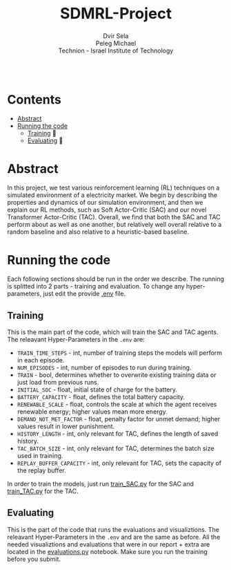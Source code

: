 <h1 align='center' style="text-align:center; font-weight:bold; font-size:2.5em"> SDMRL-Project</h1>

<p align='center' style="text-align:center;font-size:1em;">
    Dvir Sela
    <br/> 
    Peleg Michael
    <br/> 
    Technion - Israel Institute of Technology
</p>

<br>
<br>

# Contents
- [Abstract](#Abstract)
- [Running the code](#Running-the-code)
  - [Training](#Training) 🚂
  - [Evaluating](#Evaluating) 🔬

# Abstract

In this project, we test various reinforcement learning (RL) techniques on a simulated environment of a electricity market. We begin by describing the properties and dynamics of our simulation environment, and then we explain our RL methods, such as Soft Actor-Critic (SAC) and our novel Transformer Actor-Critic (TAC). Overall, we find that both the SAC and TAC perform about as well as one another, but relatively well overall relative to a random baseline and also relative to a heuristic-based baseline.

# Running the code
Each following sections should be run in the order we describe. The running is splitted into 2 parts - training and evaluation. To change any hyper-parameters, just edit the provide [.env](.env) file. 

## Training
This is the main part of the code, which will train the SAC and TAC agents. The releavant Hyper-Parameters in the `.env` are:
- `TRAIN_TIME_STEPS` - int, number of training steps the models will perform in each episode.  
- `NUM_EPISODES` - int, number of episodes to run during training.  
- `TRAIN` - bool, determines whether to overwrite existing training data or just load from previous runs.  
- `INITIAL_SOC` - float, initial state of charge for the battery.  
- `BATTERY_CAPACITY` - float, defines the total battery capacity.  
- `RENEWABLE_SCALE` - float, controls the scale at which the agent receives renewable energy; higher values mean more energy.  
- `DEMAND_NOT_MET_FACTOR` - float, penalty factor for unmet demand; higher values result in lower punishment.  
- `HISTORY_LENGTH` - int, only relevant for TAC, defines the length of saved history.  
- `TAC_BATCH_SIZE` - int, only relevant for TAC, determines the batch size used in training.  
- `REPLAY_BUFFER_CAPACITY` - int, only relevant for TAC, sets the capacity of the replay buffer.  

In order to train the models, just run [train_SAC.py](train_SAC.py) for the SAC and [train_TAC.py](train_TAC.py) for the TAC.
## Evaluating
This is the part of the code that runs the evaluations and visualiztions. The releavant Hyper-Parameters in the `.env` and are the same as before. 
All the needed visualiztions and evaluations that were in our report + extra are located in the [evaluations.py](evaluations.ipynb) notebook. Make sure you run the training before you submit.
